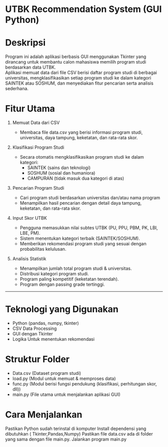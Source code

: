 # UTBK Recommendation System (GUI Python)

# Deskripsi
Program ini adalah aplikasi berbasis GUI menggunakan Tkinter yang dirancang untuk membantu calon mahasiswa memilih program studi berdasarkan data UTBK.  
Aplikasi memuat data dari file CSV berisi daftar program studi di berbagai universitas, mengklasifikasikan setiap program studi ke dalam kategori SAINTEK atau SOSHUM, dan menyediakan fitur pencarian serta analisis sederhana.

# Fitur Utama
1. Memuat Data dari CSV
   - Membaca file data.csv yang berisi informasi program studi, universitas, daya tampung, keketatan, dan rata-rata skor.

2. Klasifikasi Program Studi
   - Secara otomatis mengklasifikasikan program studi ke dalam kategori:
     - SAINTEK (sains dan teknologi)
     - SOSHUM (sosial dan humaniora)
     - CAMPURAN (tidak masuk dua kategori di atas)

3. Pencarian Program Studi
   - Cari program studi berdasarkan universitas dan/atau nama program
   - Menampilkan hasil pencarian dengan detail daya tampung, keketatan, dan rata-rata skor.

4. Input Skor UTBK
   - Pengguna memasukkan nilai subtes UTBK (PU, PPU, PBM, PK, LBI, LBE, PM).
   - Sistem menentukan kategori terbaik (SAINTEK/SOSHUM).
   - Memberikan rekomendasi program studi yang sesuai dengan probabilitas kelulusan.

5. Analisis Statistik
   - Menampilkan jumlah total program studi & universitas.
   - Distribusi kategori program studi.
   - Program paling kompetitif (keketatan terendah).
   - Program dengan passing grade tertinggi.

---

# Teknologi yang Digunakan
- Python (pandas, numpy, tkinter)
- CSV Data Processing
- GUI dengan Tkinter
- Logika Untuk menentukan rekomendasi

# Struktur Folder
- Data.csv  (Dataset program studi)
- load.py   (Modul untuk memuat & memproses data)
- func.py   (Modul berisi fungsi pendukung (klasifikasi, perhitungan skor, dll))
- main.py   (File utama untuk menjalankan aplikasi GUI)

# Cara Menjalankan
Pastikan Python sudah terinstal di komputer 
Install dependensi yang dibutuhkan ( Tkinter,Pandas,Numpy)
Pastikan file data.csv ada di folder yang sama dengan file main.py.
Jalankan program main.py




